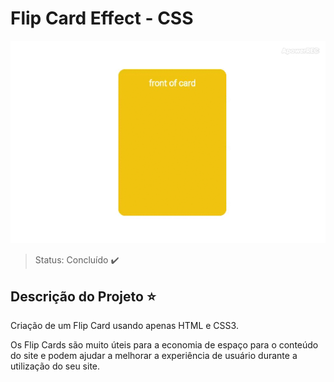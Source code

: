 # Flip Card Effect - CSS
![](https://github.com/thaisrmesquita/css-flip-card-effect/blob/master/flip-card.gif)
> Status: Concluído :heavy_check_mark:
## Descrição do Projeto :star:
<p>Criação de um Flip Card usando apenas HTML e CSS3.</p>
<p>Os Flip Cards são muito úteis para a economia de espaço para o conteúdo do site e podem ajudar a melhorar a experiência de usuário durante a utilização do seu site.</p>
